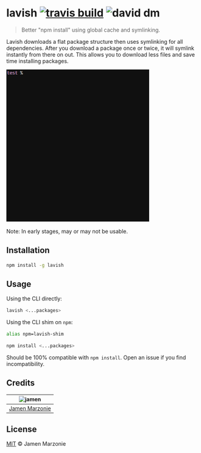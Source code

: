 # lavish [![travis build][travis-icon]][travis] ![david dm][david-dm]
> Better "npm install" using global cache and symlinking.

Lavish downloads a flat package structure then uses symlinking for all dependencies.  After you download a package once or twice, it will symlink instantly from there on out.  This allows you to download less files and save time installing packages.

![Usage][usage-gif]

Note: In early stages, may or may not be usable.

## Installation
```sh
npm install -g lavish
```

## Usage
Using the CLI directly:
```sh
lavish <...packages>
```

Using the CLI shim on `npm`:
```sh
alias npm=lavish-shim
```
```sh
npm install <...packages>
```

Should be 100% compatible with `npm install`.  Open an issue if you find incompatibility.

## Credits
| ![jamen][avatar] |
|:---:|
| [Jamen Marzonie][github] |

## License
[MIT](LICENSE) &copy; Jamen Marzonie

[avatar]: https://avatars.githubusercontent.com/u/6251703?v=3&s=125
[github]: https://github.com/jamen
[usage-gif]: docs/usage.gif
[travis-icon]: https://travis-ci.org/jamen/lavish.svg
[travis]: https://travis-ci.org/jamen/lavish
[david-dm]: https://david-dm.org/jamen/lavish.svg
